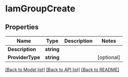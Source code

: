 # IamGroupCreate

## Properties

Name | Type | Description | Notes
------------ | ------------- | ------------- | -------------
**Description** | **string** |  | 
**ProviderType** | **string** |  | [optional] 

[[Back to Model list]](../README.md#documentation-for-models) [[Back to API list]](../README.md#documentation-for-api-endpoints) [[Back to README]](../README.md)


